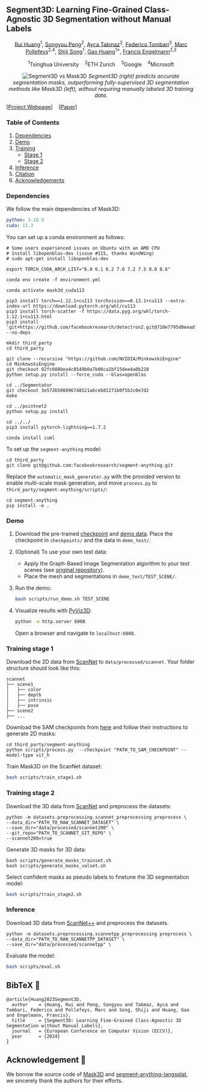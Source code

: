## Segment3D: Learning Fine-Grained Class-Agnostic 3D Segmentation without Manual Labels

<div align="center">
<a href="https://scholar.google.com/citations?user=ieN4b1QAAAAJ&hl=zh-CN&oi=sra">Rui Huang</a><sup>1</sup>,
<a href="https://pengsongyou.github.io">Songyou Peng</a><sup>2</sup>, 
<a href="https://aycatakmaz.github.io">Ayça Takmaz</a><sup>2</sup>,
<a href="https://federicotombari.github.io/">Federico Tombari</a><sup>3</sup>,
<a href="https://people.inf.ethz.ch/pomarc/">Marc Pollefeys</a><sup>2,4</sup>,
<a href="https://scholar.google.com/citations?user=rw6vWdcAAAAJ&hl=zh-CN">Shiji Song</a><sup>1</sup>,
<a href="https://www.gaohuang.net/">Gao Huang</a><sup>1*</sup>,
<a href="https://francisengelmann.github.io/">Francis Engelmann</a><sup>2,3</sup>

<sup>1</sup>Tsinghua University &nbsp;&nbsp; <sup>2</sup>ETH Zurich &nbsp;&nbsp; <sup>3</sup>Google &nbsp;&nbsp; <sup>4</sup>Microsoft

![Segment3D vs Mask3D](./docs/teaser.jpeg)
*Segment3D (right) predicts accurate segmentation masks, outperforming fully-supervised 3D segmentation methods like Mask3D (left), without requiring manually labeled 3D training data.*

</div>

[[Project Webpage](https://segment3d.github.io/)] &nbsp;&nbsp; [[Paper](https://segment3d.github.io/static/pdf/Segment3D.pdf)]

### Table of Contents
1. [Dependencies](#dependencies)
2. [Demo](#demo)
3. [Training](#training)
   - [Stage 1](#training-stage-1)
   - [Stage 2](#training-stage-2)
4. [Inference](#inference)
5. [Citation](#citation)
6. [Acknowledgements](#acknowledgements)

### Dependencies
We follow the main dependencies of Mask3D:
```yaml
python: 3.10.9
cuda: 11.3
```
You can set up a conda environment as follows:
```
# Some users experienced issues on Ubuntu with an AMD CPU
# Install libopenblas-dev (issue #115, thanks WindWing)
# sudo apt-get install libopenblas-dev

export TORCH_CUDA_ARCH_LIST="6.0 6.1 6.2 7.0 7.2 7.5 8.0 8.6"

conda env create -f environment.yml

conda activate mask3d_cuda113

pip3 install torch==1.12.1+cu113 torchvision==0.13.1+cu113 --extra-index-url https://download.pytorch.org/whl/cu113
pip3 install torch-scatter -f https://data.pyg.org/whl/torch-1.12.1+cu113.html
pip3 install 'git+https://github.com/facebookresearch/detectron2.git@710e7795d0eeadf9def0e7ef957eea13532e34cf' --no-deps

mkdir third_party
cd third_party

git clone --recursive "https://github.com/NVIDIA/MinkowskiEngine"
cd MinkowskiEngine
git checkout 02fc608bea4c0549b0a7b00ca1bf15dee4a0b228
python setup.py install --force_cuda --blas=openblas

cd ../Segmentator
git checkout 3e5726500896748521a6ceb81271b0f5b2c0e7d2
make

cd ../pointnet2
python setup.py install

cd ../../
pip3 install pytorch-lightning==1.7.2

conda install cuml
```
To set up the `segment-anything` model:
```
cd third_party
git clone git@github.com:facebookresearch/segment-anything.git
```
Replace the `automatic_mask_generator.py` with the provided version to enable multi-scale mask generation, and move `process.py` to `third_party/segment-anything/scripts/`:
```
cd segment-anything
pip install -e .
```

### Demo

1. Download the pre-trained [checkpoint](https://drive.google.com/file/d/1Swq9d7rjV2Q1lTuXiKh1z0OZPt9V4sgO/view?usp=drive_link) and [demo data](https://drive.google.com/drive/folders/1I-X4WP5r7rx6HCN4_hZhToYfAQ7HA7H_?usp=drive_link). Place the checkpoint in `checkpoints/` and the data in `demo_test/`.

2. (Optional) To use your own test data:
   - Apply the Graph-Based Image Segmentation algorithm to your test scenes (see [original repository](https://github.com/ScanNet/ScanNet/tree/master/Segmentator)).
   - Place the mesh and segmentations in `demo_test/TEST_SCENE/`.

3. Run the demo:
   ```bash
   bash scripts/run_demo.sh TEST_SCENE
   ```
4. Visualize results with [PyViz3D](https://francisengelmann.github.io/PyViz3D/):
   ```bash
   python -m http.server 6008
   ```
   Open a browser and navigate to `localhost:6008`.


### Training stage 1
Download the 2D data from [ScanNet](https://github.com/ScanNet/ScanNet) to `data/processed/scannet`. Your folder structure should look like this:
```
scannet
├── scene1
│   ├── color
│   ├── depth
│   ├── intrinsic
│   ├── pose
├── scene2
├── ...
```
Download the SAM checkpoints from [here](https://github.com/facebookresearch/segment-anything) and follow their instructions to generate 2D masks:
```
cd third_party/segment-anything
python scripts/process.py  --checkpoint "PATH_TO_SAM_CHECKPOINT" --model-type vit_h
```
Train Mask3D on the ScanNet dataset:
```bash
bash scripts/train_stage1.sh
```

### Training stage 2
Download the 3D data from [ScanNet](https://github.com/ScanNet/ScanNet) and preprocess the datasets:
```
python -m datasets.preprocessing.scannet_preprocessing preprocess \
--data_dir="PATH_TO_RAW_SCANNET_DATASET" \
--save_dir="data/processed/scannet200" \
--git_repo="PATH_TO_SCANNET_GIT_REPO" \
--scannet200=true
```

Generate 3D masks for 3D data:
```
bash scripts/generate_masks_trainset.sh
bash scripts/generate_masks_valset.sh
```
Select confident masks as pseudo labels to finetune the 3D segmentation model:
```bash
bash scripts/train_stage2.sh
```


### Inference
Download 3D data from [ScanNet++](https://kaldir.vc.in.tum.de/scannetpp/) and preprocess the datasets.
```
python -m datasets.preprocessing.scannetpp_preprocessing preprocess \
--data_dir="PATH_TO_RAW_SCANNETPP_DATASET" \
--save_dir="data/processed/scannetpp" \
```
Evaluate the model:
```bash
bash scripts/eval.sh
```


## BibTeX :pray:
```
@article{Huang2023Segment3D,
  author    = {Huang, Rui and Peng, Songyou and Takmaz, Ayca and Tombari, Federico and Pollefeys, Marc and Song, Shiji and Huang, Gao and Engelmann, Francis},
  title     = {Segment3D: Learning Fine-Grained Class-Agnostic 3D Segmentation without Manual Labels},
  journal   = {European Conference on Computer Vision (ECCV)},
  year      = {2024}
}
```

## Acknowledgement :clap:
We borrow the source code of [Mask3D](https://github.com/JonasSchult/Mask3D) and [segment-anything-langsplat](https://github.com/minghanqin/segment-anything-langsplat), we sincerely thank the authors for their efforts.